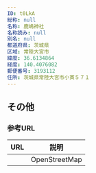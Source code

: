 ```yaml
---
ID: t0LkA
総称: null
名称: 鹿嶋神社
名称読み: null
別名: null
都道府県: 茨城県
区域: 常陸大宮市
緯度: 36.6134864
経度: 140.4076082
郵便番号: 3193112
住所: 茨城県常陸大宮市小貫５７１
---
```


## その他

### 参考URL

| URL | 説明          |
| --- | ------------- |
|     | OpenStreetMap |
